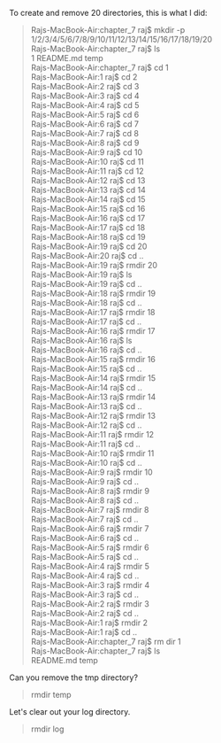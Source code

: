 To create and remove 20 directories, this is what I did: <br>

<blockquote> 
Rajs-MacBook-Air:chapter_7 raj$ mkdir -p 1/2/3/4/5/6/7/8/9/10/11/12/13/14/15/16/17/18/19/20 <br>
Rajs-MacBook-Air:chapter_7 raj$ ls <br>
1		README.md	temp <br>
Rajs-MacBook-Air:chapter_7 raj$ cd 1 <br>
Rajs-MacBook-Air:1 raj$ cd 2 <br>
Rajs-MacBook-Air:2 raj$ cd 3 <br>
Rajs-MacBook-Air:3 raj$ cd 4 <br>
Rajs-MacBook-Air:4 raj$ cd 5 <br>
Rajs-MacBook-Air:5 raj$ cd 6 <br>
Rajs-MacBook-Air:6 raj$ cd 7 <br>
Rajs-MacBook-Air:7 raj$ cd 8 <br>
Rajs-MacBook-Air:8 raj$ cd 9 <br>
Rajs-MacBook-Air:9 raj$ cd 10 <br>
Rajs-MacBook-Air:10 raj$ cd 11 <br>
Rajs-MacBook-Air:11 raj$ cd 12 <br>
Rajs-MacBook-Air:12 raj$ cd 13 <br>
Rajs-MacBook-Air:13 raj$ cd 14 <br>
Rajs-MacBook-Air:14 raj$ cd 15 <br>
Rajs-MacBook-Air:15 raj$ cd 16 <br>
Rajs-MacBook-Air:16 raj$ cd 17 <br>
Rajs-MacBook-Air:17 raj$ cd 18 <br>
Rajs-MacBook-Air:18 raj$ cd 19 <br>
Rajs-MacBook-Air:19 raj$ cd 20 <br>
Rajs-MacBook-Air:20 raj$ cd .. <br>
Rajs-MacBook-Air:19 raj$ rmdir 20 <br> 
Rajs-MacBook-Air:19 raj$ ls <br>
Rajs-MacBook-Air:19 raj$ cd .. <br>
Rajs-MacBook-Air:18 raj$ rmdir 19 <br>
Rajs-MacBook-Air:18 raj$ cd .. <br>
Rajs-MacBook-Air:17 raj$ rmdir 18 <br>
Rajs-MacBook-Air:17 raj$ cd .. <br>
Rajs-MacBook-Air:16 raj$ rmdir 17 <br>
Rajs-MacBook-Air:16 raj$ ls <br>
Rajs-MacBook-Air:16 raj$ cd .. <br>
Rajs-MacBook-Air:15 raj$ rmdir 16 <br>
Rajs-MacBook-Air:15 raj$ cd .. <br>
Rajs-MacBook-Air:14 raj$ rmdir 15 <br>
Rajs-MacBook-Air:14 raj$ cd .. <br>
Rajs-MacBook-Air:13 raj$ rmdir 14 <br>
Rajs-MacBook-Air:13 raj$ cd .. <br>
Rajs-MacBook-Air:12 raj$ rmdir 13 <br>
Rajs-MacBook-Air:12 raj$ cd .. <br>
Rajs-MacBook-Air:11 raj$ rmdir 12 <br>
Rajs-MacBook-Air:11 raj$ cd .. <br>
Rajs-MacBook-Air:10 raj$ rmdir 11 <br>
Rajs-MacBook-Air:10 raj$ cd .. <br>
Rajs-MacBook-Air:9 raj$ rmdir 10 <br>
Rajs-MacBook-Air:9 raj$ cd .. <br>
Rajs-MacBook-Air:8 raj$ rmdir 9 <br>
Rajs-MacBook-Air:8 raj$ cd .. <br>
Rajs-MacBook-Air:7 raj$ rmdir 8 <br>
Rajs-MacBook-Air:7 raj$ cd .. <br>
Rajs-MacBook-Air:6 raj$ rmdir 7 <br>
Rajs-MacBook-Air:6 raj$ cd .. <br>
Rajs-MacBook-Air:5 raj$ rmdir 6 <br>
Rajs-MacBook-Air:5 raj$ cd .. <br>
Rajs-MacBook-Air:4 raj$ rmdir 5 <br>
Rajs-MacBook-Air:4 raj$ cd .. <br>
Rajs-MacBook-Air:3 raj$ rmdir 4 <br>
Rajs-MacBook-Air:3 raj$ cd .. <br>
Rajs-MacBook-Air:2 raj$ rmdir 3 <br>
Rajs-MacBook-Air:2 raj$ cd .. <br>
Rajs-MacBook-Air:1 raj$ rmdir 2 <br>
Rajs-MacBook-Air:1 raj$ cd .. <br>
Rajs-MacBook-Air:chapter_7 raj$ rm dir 1 <br>
Rajs-MacBook-Air:chapter_7 raj$ ls <br>
README.md	temp <br>
</blockquote>

Can you remove the tmp directory?
> rmdir temp

Let's clear out your log directory.
> rmdir log

